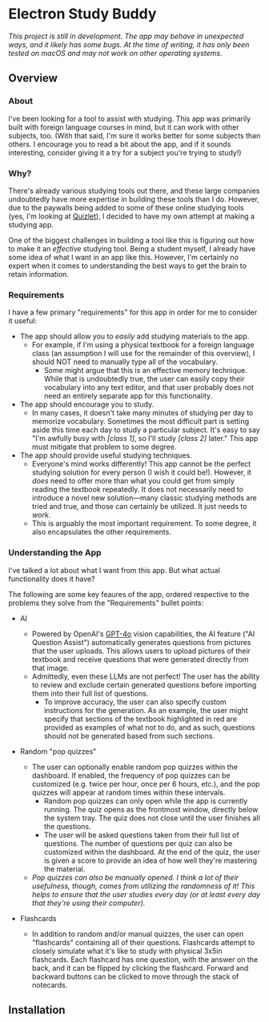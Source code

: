 # Electron Study Buddy

_This project is still in development. The app may behave in unexpected ways, and it likely has some bugs. At the time of writing, it has only been tested on macOS and may not work on other operating systems._

## Overview

### About

<!-- TODO: mention tech stack -->

I've been looking for a tool to assist with studying. This app was primarily built with foreign language courses in mind, but it can work with other subjects, too. (With that said, I'm sure it works better for some subjects than others. I encourage you to read a bit about the app, and if it sounds interesting, consider giving it a try for a subject you're trying to study!)

### Why?

There's already various studying tools out there, and these large companies undoubtedly have more expertise in building these tools than I do. However, due to the paywalls being added to some of these online studying tools (yes, I'm looking at [Quizlet](https://quizlet.com/)), I decided to have my own attempt at making a studying app.

One of the biggest challenges in building a tool like this is figuring out how to make it an _effective_ studying tool. Being a student myself, I already have some idea of what I want in an app like this. However, I'm certainly no expert when it comes to understanding the best ways to get the brain to retain information.

### Requirements

I have a few primary "requirements" for this app in order for me to consider it useful:

- The app should allow you to _easily_ add studying materials to the app.
  - For example, if I'm using a physical textbook for a foreign language class (an assumption I will use for the remainder of this overview), I should NOT need to manually type all of the vocabulary.
    - Some might argue that this is an effective memory technique. While that is undoubtedly true, the user can easily copy their vocabulary into any text editor, and that user probably does not need an entirely separate app for this functionality.
      <!-- As such, I want to remove that pain point for the users who are _not_ interested in manually typing it. (With that said, users still have the option to manually type their ) -->
      <!-- TODO: remove unused comments in overview (search for all) -->
- The app should encourage you to study.
  - In many cases, it doesn't take many minutes of studying per day to memorize vocabulary. Sometimes the most difficult part is setting aside this time each day to study a particular subject. It's easy to say "I'm awfully busy with _[class 1]_, so I'll study _[class 2]_ later." This app must mitigate that problem to some degree.
- The app should provide useful studying techniques.
  - Everyone's mind works differently! This app cannot be the perfect studying solution for every person (I wish it could be!). However, it _does_ need to offer more than what you could get from simply reading the textbook repeatedly. It does not necessarily need to introduce a novel new solution—many classic studying methods are tried and true, and those can certainly be utilized. It just needs to _work_.
  - This is arguably the most important requirement. To some degree, it also encapsulates the other requirements.

### Understanding the App

I've talked a lot about what I want from this app. But what actual functionality does it have?

The following are some key feaures of the app, ordered respective to the problems they solve from the "Requirements" bullet points:

- AI
  - Powered by OpenAI's [GPT-4o](https://platform.openai.com/docs/models/gpt-4o) vision capabilities, the AI feature ("AI Question Assist") automatically generates questions from pictures that the user uploads. This allows users to upload pictures of their textbook and receive questions that were generated directly from that image.
  - Admittedly, even these LLMs are not perfect! The user has the ability to review and exclude certain generated questions before importing them into their full list of questions.
    - To improve accuracy, the user can also specify custom instructions for the generation. As an example, the user might specify that sections of the textbook highlighted in red are provided as examples of what not to do, and as such, questions should not be generated based from such sections.
- Random "pop quizzes"
  - The user can optionally enable random pop quizzes within the dashboard. If enabled, the frequency of pop quizzes can be customized (e.g. twice per hour, once per 6 hours, etc.), and the pop quizzes will appear at random times within these intervals.
    - Random pop quizzes can only open while the app is currently running. The quiz opens as the frontmost window, directly below the system tray. The quiz does not close until the user finishes all the questions.
    - The user will be asked questions taken from their full list of questions. The number of questions per quiz can also be customized within the dashboard. At the end of the quiz, the user is given a score to provide an idea of how well they're mastering the material.
  - _Pop quizzes can also be manually opened. I think a lot of their usefulness, though, comes from utilizing the randomness of it! This helps to ensure that the user studies every day (or at least every day that they're using their computer)._
- Flashcards

  - In addition to random and/or manual quizzes, the user can open "flashcards" containing all of their questions. Flashcards attempt to closely simulate what it's like to study with physical 3x5in flashcards. Each flashcard has one question, with the answer on the back, and it can be flipped by clicking the flashcard. Forward and backward buttons can be clicked to move through the stack of notecards.

  <!-- . the question on the front and the answer on the back, and can be flipped by clicking it. -->

## Installation

<!-- TODO: add installation instructions here -->
